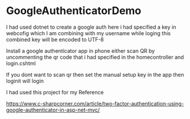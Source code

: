 # GoogleAuthenticatorDemo


I had used dotnet to create a google auth here i had specified a key in webcofig which I am combining with my username while loging this combined key will be encoded to UTF-8 

Install a google authenticator app in phone either scan QR by uncommenting the qr code that i had specified in the homecontroller and login.cshtml 

If you dont want to scan qr then set the manual setup key in the app then loginit will login

I had used this project for my Reference

https://www.c-sharpcorner.com/article/two-factor-authentication-using-google-authenticator-in-asp-net-mvc/
